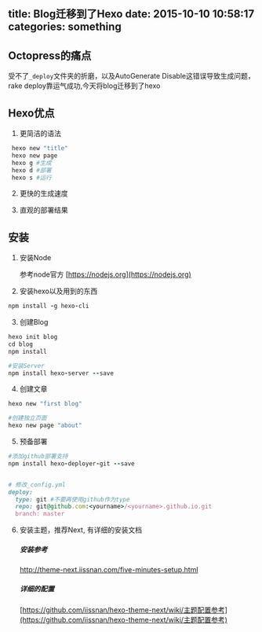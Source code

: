 title: Blog迁移到了Hexo
date: 2015-10-10 10:58:17
categories: something
---


## Octopress的痛点

受不了`_deploy`文件夹的折磨，以及AutoGenerate Disable这错误导致生成问题，rake deploy靠运气成功,今天将blog迁移到了hexo

## Hexo优点

1. 更简洁的语法
```ruby
 hexo new "title"
 hexo new page
 hexo g #生成
 hexo d #部署
 hexo s #运行
```

2. 更快的生成速度

3. 直观的部署结果
  
## 安装

1. 安装Node  

	参考node官方 [https://nodejs.org](https://nodejs.org)


2. 安装hexo以及用到的东西  
```ruby
npm install -g hexo-cli

```

3. 创建Blog  
```ruby
hexo init blog
cd blog
npm install

#安装Server
npm install hexo-server --save

```

4. 创建文章  
```ruby
hexo new "first blog"

#创建独立页面
hexo new page "about"
```

5. 预备部署  
```ruby
#添加github部署支持
npm install hexo-deployer-git --save


# 修改_config.yml  
deploy: 
  type: git #不要再使用github作为type
  repo: git@github.com:<yourname>/<yourname>.github.io.git
  branch: master
```

6. 安装主题，推荐Next, 有详细的安装文档  

	##### 安装参考
	http://theme-next.iissnan.com/five-minutes-setup.html

	##### 详细的配置
	[https://github.com/iissnan/hexo-theme-next/wiki/主题配置参考](https://github.com/iissnan/hexo-theme-next/wiki/主题配置参考)

